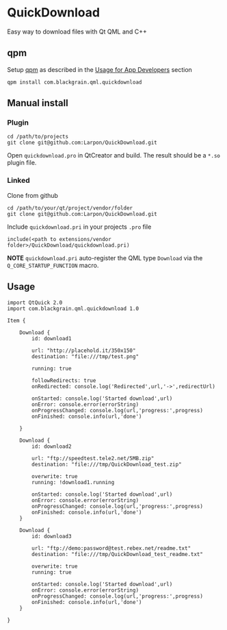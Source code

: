 # QuickDownload
Easy way to download files with Qt QML and C++

## qpm
Setup [qpm](https://github.com/Cutehacks/qpm) as described in the [Usage for App Developers](https://github.com/Cutehacks/qpm#usage-for-app-developers) section
```
qpm install com.blackgrain.qml.quickdownload
```

## Manual install

### Plugin
```
cd /path/to/projects
git clone git@github.com:Larpon/QuickDownload.git
```
Open `quickdownload.pro` in QtCreator and build.
The result should be a `*.so` plugin file.

### Linked

Clone from github
```
cd /path/to/your/qt/project/vendor/folder
git clone git@github.com:Larpon/QuickDownload.git
```

Include `quickdownload.pri` in your projects `.pro` file
```
include(<path to extensions/vendor folder>/QuickDownload/quickdownload.pri)
```

**NOTE**
`quickdownload.pri` auto-register the QML type `Download` via the `Q_CORE_STARTUP_FUNCTION` macro.


## Usage

```
import QtQuick 2.0
import com.blackgrain.qml.quickdownload 1.0

Item {

    Download {
        id: download1

        url: "http://placehold.it/350x150"
        destination: "file:///tmp/test.png"

        running: true

        followRedirects: true
        onRedirected: console.log('Redirected',url,'->',redirectUrl)

        onStarted: console.log('Started download',url)
        onError: console.error(errorString)
        onProgressChanged: console.log(url,'progress:',progress)
        onFinished: console.info(url,'done')

    }

    Download {
        id: download2

        url: "ftp://speedtest.tele2.net/5MB.zip"
        destination: "file:///tmp/QuickDownload_test.zip"

        overwrite: true
        running: !download1.running

        onStarted: console.log('Started download',url)
        onError: console.error(errorString)
        onProgressChanged: console.log(url,'progress:',progress)
        onFinished: console.info(url,'done')
    }

    Download {
        id: download3

        url: "ftp://demo:password@test.rebex.net/readme.txt"
        destination: "file:///tmp/QuickDownload_test_readme.txt"

        overwrite: true
        running: true

        onStarted: console.log('Started download',url)
        onError: console.error(errorString)
        onProgressChanged: console.log(url,'progress:',progress)
        onFinished: console.info(url,'done')
    }

}
```
